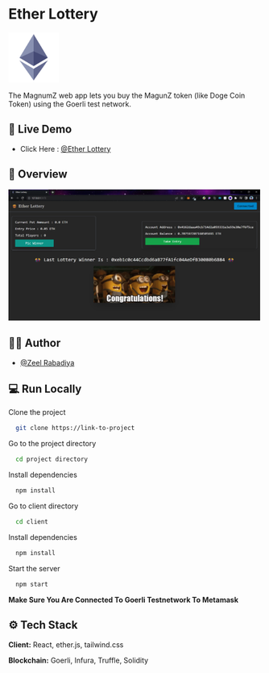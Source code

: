 # Ether Lottery
<img src="./client/public/eth.png" width="100">

The MagnumZ web app lets you buy the MagunZ token (like Doge Coin Token) using the Goerli test network.

## 🚀 Live Demo

- Click Here : [@Ether Lottery](https://magnumz.netlify.app/)

## 👀 Overview

<img src="./client/public/ss.png" width="500">



## 🧑‍💻 Author

- [@Zeel Rabadiya](https://www.github.com/l33Z)

## 💻 Run Locally

Clone the project

```bash
  git clone https://link-to-project
```

Go to the project directory

```bash
  cd project directory
```

Install dependencies

```bash
  npm install
```

Go to client directory

```bash
  cd client
```
Install dependencies

```bash
  npm install
```
Start the server
```bash
  npm start
```
**Make Sure You Are Connected To Goerli Testnetwork To Metamask**


## ⚙️ Tech Stack

**Client:** React, ether.js, tailwind.css

**Blockchain:** Goerli, Infura, Truffle, Solidity